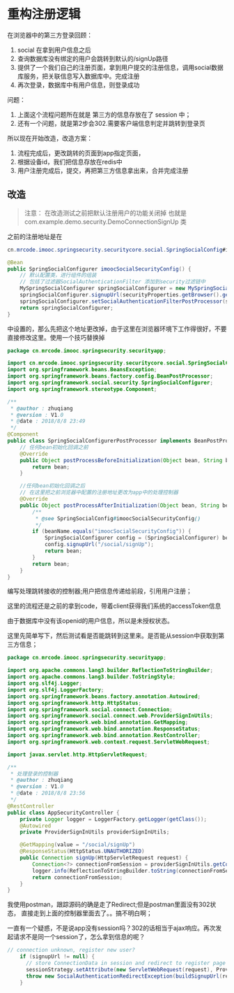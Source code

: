 # 重构注册逻辑

在浏览器中的第三方登录回顾：

1. social 在拿到用户信息之后
2. 查询数据库没有绑定的用户会跳转到默认的/signUp路径
3. 提供了一个我们自己的注册页面，拿到用户提交的注册信息，调用social数据库服务，把关联信息写入数据库中。完成注册
4. 再次登录，数据库中有用户信息，则登录成功

问题：
1. 上面这个流程问题所在就是 第三方的信息存放在了 session 中；
2. 还有一个问题，就是第2步会302.需要客户端信息判定并跳转到登录页

所以现在开始改造，改造方案：

1. 流程完成后，更改跳转的页面到app指定页面，
2. 根据设备id，我们把信息存放在redis中
2. 用户注册完成后，提交，再把第三方信息拿出来，合并完成注册

## 改造
> 注意： 在改造测试之前把默认注册用户的功能关闭掉
> 也就是 com.example.demo.security.DemoConnectionSignUp 类


之前的注册地址是在
```java
cn.mrcode.imooc.springsecurity.securitycore.social.SpringSocialConfig#imoocSocialSecurityConfig

@Bean
public SpringSocialConfigurer imoocSocialSecurityConfig() {
    // 默认配置类，进行组件的组装
    // 包括了过滤器SocialAuthenticationFilter 添加到security过滤链中
    MySpringSocialConfigurer springSocialConfigurer = new MySpringSocialConfigurer();
    springSocialConfigurer.signupUrl(securityProperties.getBrowser().getSignUpUrl());
    springSocialConfigurer.setSocialAuthenticationFilterPostProcessor(socialAuthenticationFilterPostProcessor);
    return springSocialConfigurer;
}
```
中设置的，那么先把这个地址更改掉，由于这里在浏览器环境下工作得很好，不要直接修改这里。使用一个技巧替换掉

```java
package cn.mrcode.imooc.springsecurity.securityapp;

import cn.mrcode.imooc.springsecurity.securitycore.social.SpringSocialConfig;
import org.springframework.beans.BeansException;
import org.springframework.beans.factory.config.BeanPostProcessor;
import org.springframework.social.security.SpringSocialConfigurer;
import org.springframework.stereotype.Component;

/**
 * @author : zhuqiang
 * @version : V1.0
 * @date : 2018/8/8 23:49
 */
@Component
public class SpringSocialConfigurerPostProcessor implements BeanPostProcessor {
    // 任何bean初始化回调之前
    @Override
    public Object postProcessBeforeInitialization(Object bean, String beanName) throws BeansException {
        return bean;
    }

    //任何bean初始化回调之后
    // 在这里把之前浏览器中配置的注册地址更改为app中的处理控制器
    @Override
    public Object postProcessAfterInitialization(Object bean, String beanName) throws BeansException {
        /**
         * @see SpringSocialConfig#imoocSocialSecurityConfig()
         */
        if (beanName.equals("imoocSocialSecurityConfig")) {
            SpringSocialConfigurer config = (SpringSocialConfigurer) bean;
            config.signupUrl("/social/signUp");
            return bean;
        }
        return bean;
    }
}

```

编写处理跳转接收的控制器;用户把信息传递给前段，引用用户注册；

这里的流程还是之前的拿到code，带着client获得我们系统的accessToken信息

由于数据库中没有该openid的用户信息，所以是未授权状态。

这里先简单写下，然后测试看是否能跳转到这里来。是否能从session中获取到第三方信息；

```java
package cn.mrcode.imooc.springsecurity.securityapp;

import org.apache.commons.lang3.builder.ReflectionToStringBuilder;
import org.apache.commons.lang3.builder.ToStringStyle;
import org.slf4j.Logger;
import org.slf4j.LoggerFactory;
import org.springframework.beans.factory.annotation.Autowired;
import org.springframework.http.HttpStatus;
import org.springframework.social.connect.Connection;
import org.springframework.social.connect.web.ProviderSignInUtils;
import org.springframework.web.bind.annotation.GetMapping;
import org.springframework.web.bind.annotation.ResponseStatus;
import org.springframework.web.bind.annotation.RestController;
import org.springframework.web.context.request.ServletWebRequest;

import javax.servlet.http.HttpServletRequest;

/**
 * 处理登录的控制器
 * @author : zhuqiang
 * @version : V1.0
 * @date : 2018/8/8 23:56
 */
@RestController
public class AppSecurityController {
    private Logger logger = LoggerFactory.getLogger(getClass());
    @Autowired
    private ProviderSignInUtils providerSignInUtils;

    @GetMapping(value = "/social/signUp")
    @ResponseStatus(HttpStatus.UNAUTHORIZED)
    public Connection signUp(HttpServletRequest request) {
        Connection<?> connectionFromSession = providerSignInUtils.getConnectionFromSession(new ServletWebRequest(request));
        logger.info(ReflectionToStringBuilder.toString(connectionFromSession, ToStringStyle.JSON_STYLE));
        return connectionFromSession;
    }
}

```

我使用postman，跟踪源码的确是走了Redirect;但是postman里面没有302状态，
直接走到上面的控制器里面去了。。搞不明白啊；

一直有一个疑惑，不是说app没有session吗？302的话相当于ajax响应。再次发起请求不是同一个session了，怎么拿到信息的呢？
```java
// connection unknown, register new user?
    if (signupUrl != null) {
      // store ConnectionData in session and redirect to register page
      sessionStrategy.setAttribute(new ServletWebRequest(request), ProviderSignInAttempt.SESSION_ATTRIBUTE, new ProviderSignInAttempt(token.getConnection()));
      throw new SocialAuthenticationRedirectException(buildSignupUrl(request));
    }
```
